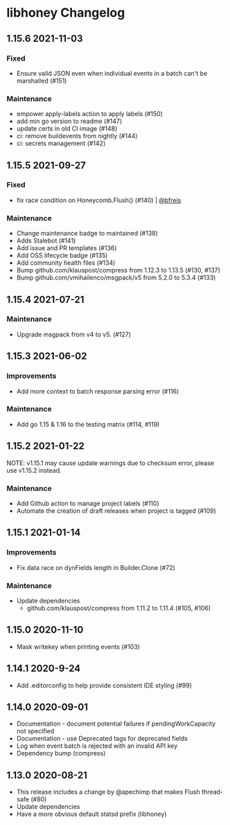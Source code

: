 # libhoney Changelog

## 1.15.6 2021-11-03

### Fixed

- Ensure valid JSON even when individual events in a batch can't be marshalled (#151)

### Maintenance

- empower apply-labels action to apply labels (#150)
- add min go version to readme (#147)
- update certs in old CI image (#148)
- ci: remove buildevents from nightly (#144)
- ci: secrets management (#142)

## 1.15.5 2021-09-27

### Fixed

- fix race condition on Honeycomb.Flush() (#140) | [@bfreis](https://github.com/bfreis)

### Maintenance

- Change maintenance badge to maintained (#138)
- Adds Stalebot (#141)
- Add issue and PR templates (#136)
- Add OSS lifecycle badge (#135)
- Add community health files (#134)
- Bump github.com/klauspost/compress from 1.12.3 to 1.13.5 (#130, #137)
- Bump github.com/vmihailenco/msgpack/v5 from 5.2.0 to 5.3.4 (#133)

## 1.15.4 2021-07-21

### Maintenance

- Upgrade msgpack from v4 to v5. (#127)

## 1.15.3 2021-06-02

### Improvements

- Add more context to batch response parsing error (#116)

### Maintenance

- Add go 1.15 & 1.16 to the testing matrix (#114, #119)

## 1.15.2 2021-01-22

NOTE: v1.15.1 may cause update warnings due to checksum error, please use v1.15.2 instead.

### Maintenance

- Add Github action to manage project labels (#110)
- Automate the creation of draft releases when project is tagged (#109)

## 1.15.1 2021-01-14

### Improvements

- Fix data race on dynFields length in Builder.Clone (#72)

### Maintenance

- Update dependencies
    - github.com/klauspost/compress from 1.11.2 to 1.11.4 (#105, #106)

## 1.15.0 2020-11-10

- Mask writekey when printing events (#103)

## 1.14.1 2020-9-24

- Add .editorconfig to help provide consistent IDE styling (#99)

## 1.14.0 2020-09-01

- Documentation - document potential failures if pendingWorkCapacity not specified
- Documentation - use Deprecated tags for deprecated fields
- Log when event batch is rejected with an invalid API key
- Dependency bump (compress)

## 1.13.0 2020-08-21

- This release includes a change by @apechimp that makes Flush thread-safe (#80)
- Update dependencies
- Have a more obvious default statsd prefix (libhoney)
